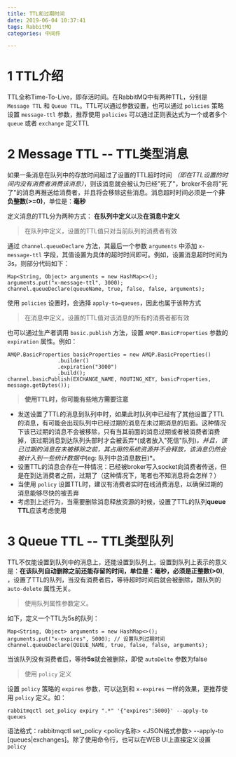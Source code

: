 ```yaml
---
title: TTL和过期时间
date: 2019-06-04 10:37:41
tags: RabbitMQ
categories: 中间件

---
```


# 1 TTL介绍

TTL全称Time-To-Live，即存活时间。在RabbitMQ中有两种TTL，分别是 `Message TTL` 和 `Queue TTL`。TTL可以通过参数设置，也可以通过 `policies` 策略设置 `message-ttl` 参数，推荐使用 `policies` 可以通过正则表达式为一个或者多个 `queue` 或者 `exchange` 定义TTL

# 2 Message TTL -- TTL类型消息

如果一条消息在队列中的存放时间超过了设置的TTL超时时间 *（即在TTL设置的时间内没有消费者消费该消息）*，则该消息就会被认为已经"死了"，broker不会将"死了"的消息再推送给消费者，并且将会移除这些消息。消息超时时间必须是一个**非负整数(>=0)**，单位是：**毫秒**

定义消息的TTL分为两种方式： **在队列中定义**以及**在消息中定义**

> 在队列中定义，设置的TTL值只对当前队列的消费者有效

通过 `channel.queueDeclare` 方法，其最后一个参数 `arguments` 中添加 `x-message-ttl` 字段，其值设置为具体的超时时间即可。例如，设置消息超时时间为3s，则部分代码如下：

	Map<String, Object> arguments = new HashMap<>();
    arguments.put("x-message-ttl", 3000);
    channel.queueDeclare(queueName, true, false, false, arguments);

使用 `policies` 设置时，会选择 `apply-to=queues`，因此也属于该种方式

> 在消息中定义，设置的TTL值对该消息的所有的消费者都有效

也可以通过生产者调用 `basic.publish` 方法，设置 `AMQP.BasicProperties` 参数的 `expiration` 属性。例如：

	AMQP.BasicProperties basicProperties = new AMQP.BasicProperties()
                    .builder()
                    .expiration("3000")
                    .build();
    channel.basicPublish(EXCHANGE_NAME, ROUTING_KEY, basicProperties, message.getBytes());

> **使用TTL时，你可能有些地方需要注意**

- 发送设置了TTL的消息到队列中时，如果此时队列中已经有了其他设置了TTL的消息，有可能会出现队列中已经过期的消息在未过期消息的后面。这种情况下该已过期的消息不会被移除，只有当其前面的消息过期或者被消费者消费掉，该过期消息到达队列头部时才会被丢弃*(或者放入"死信"队列)*。并且，该已过期的消息在未被移除之前，其占用的系统资源并不会释放，该消息仍然会被计入到一些统计数据中*(eg: 队列中总消息数目)*。
- 设置TTL的消息会存在一种情况：已经被broker写入socket向消费者传送，但是在到达消费者之前，过期了（这种情况下，笔者也不知消息将会怎样？）
- 当使用 `policy` 设置TTL时，建议有消费者实时在线消费消息，以确保过期的消息能够尽快的被丢弃
- 考虑到上述行为，当需要删除消息释放资源的时候，设置了TTL的队列**queue TTL**应该考虑使用

# 3 Queue TTL -- TTL类型队列

TTL不仅能设置到队列中的消息上，还能设置到队列上。设置到队列上表示的意义是：**在该队列自动删除之前还能存留的时间，单位是：毫秒，必须是正整数(>0)**, ，设置了TTL的队列，当没有消费者后，等待超时时间后就会被删除，跟队列的 `auto-delete` 属性无关。

> 使用队列属性参数定义。

如下，定义一个TTL为5s的队列：

	Map<String, Object> arguments = new HashMap<>();
    arguments.put("x-expires", 5000); // 设置队列过期时间
    channel.queueDeclare(QUEUE_NAME, true, false, false, arguments);

当该队列没有消费者后，等待**5s**就会被删除，即使 `autoDelte` 参数为false

> 使用 `policy` 定义

设置 `policy` 策略的 `expires` 参数，可以达到和 `x-expires` 一样的效果，更推荐使用 `policy` 定义。如：

	rabbitmqctl set_policy expiry ".*" '{"expires":5000}' --apply-to queues 

语法格式：rabbitmqctl set_policy <policy名称> <JSON格式参数> --apply-to [queues|exchanges]。除了使用命令行，也可以在WEB UI上直接定义设置 `policy`




